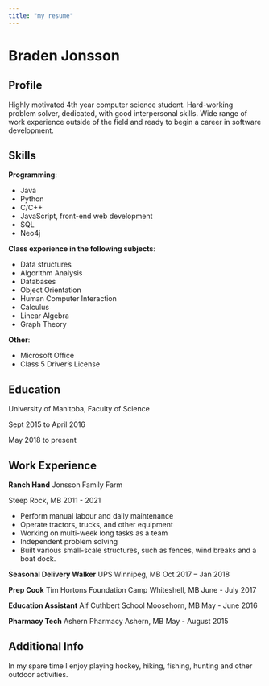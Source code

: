 ```yaml
---
title: "my resume"
---
```



# Braden Jonsson

## Profile

Highly motivated 4th year computer science student.
Hard-working problem solver, dedicated, with good interpersonal skills.
Wide range of work experience outside of the field and ready to begin a career in software development.

## Skills
**Programming**:

* Java  
* Python
* C/C++
* JavaScript, front-end web development
* SQL
* Neo4j

**Class experience in the following subjects**:
   * Data structures
   * Algorithm Analysis
   * Databases
   * Object Orientation
   * Human Computer Interaction
   * Calculus
   * Linear Algebra 
   * Graph Theory

**Other**:
   * Microsoft Office
   * Class 5 Driver’s License 

## Education
University of Manitoba, Faculty of Science

Sept 2015 to April 2016

May 2018 to present

## Work Experience
**Ranch Hand**	Jonsson Family Farm

Steep Rock, MB	2011 - 2021

* Perform manual labour and daily maintenance
* Operate tractors, trucks, and other equipment
* Working on multi-week long tasks as a team
* Independent problem solving
* Built various small-scale structures, 
  such as fences, wind breaks and a boat dock.

**Seasonal Delivery Walker**	UPS
Winnipeg, MB	Oct 2017 – Jan 2018

**Prep Cook**	Tim Hortons Foundation Camp
Whiteshell, MB	 June - July 2017

**Education Assistant**	Alf Cuthbert School
Moosehorn, MB	 May - June 2016

**Pharmacy Tech**	Ashern Pharmacy
Ashern, MB	May - August 2015

## Additional Info

In my spare time I enjoy playing hockey, hiking, fishing, hunting and other outdoor activities.
